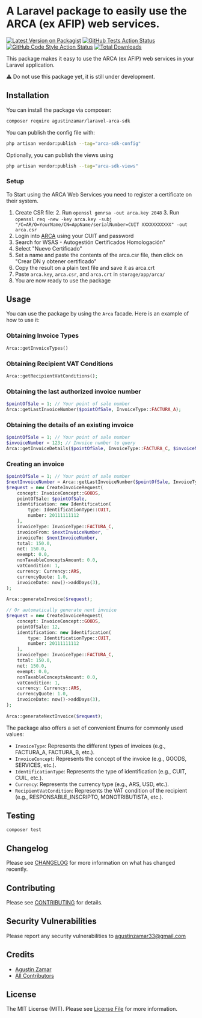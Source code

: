 # A Laravel package to easily use the ARCA (ex AFIP) web services.

[![Latest Version on Packagist](https://img.shields.io/packagist/v/agustinzamar/laravel-arca-sdk.svg?style=flat-square)](https://packagist.org/packages/agustinzamar/laravel-arca-sdk)
[![GitHub Tests Action Status](https://img.shields.io/github/actions/workflow/status/agustinzamar/laravel-arca-sdk/run-tests.yml?branch=main&label=tests&style=flat-square)](https://github.com/agustinzamar/laravel-arca-sdk/actions?query=workflow%3Arun-tests+branch%3Amain)
[![GitHub Code Style Action Status](https://img.shields.io/github/actions/workflow/status/agustinzamar/laravel-arca-sdk/fix-php-code-style-issues.yml?branch=main&label=code%20style&style=flat-square)](https://github.com/agustinzamar/laravel-arca-sdk/actions?query=workflow%3A"Fix+PHP+code+style+issues"+branch%3Amain)
[![Total Downloads](https://img.shields.io/packagist/dt/agustinzamar/laravel-arca-sdk.svg?style=flat-square)](https://packagist.org/packages/agustinzamar/laravel-arca-sdk)

This package makes it easy to use the ARCA (ex AFIP) web services in your Laravel application.

⚠️ Do not use this package yet, it is still under development.

## Installation

You can install the package via composer:

```bash
composer require agustinzamar/laravel-arca-sdk
```

You can publish the config file with:

```bash
php artisan vendor:publish --tag="arca-sdk-config"
```

Optionally, you can publish the views using

```bash
php artisan vendor:publish --tag="arca-sdk-views"
```

### Setup

To Start using the ARCA Web Services you need to register a certificate on their system.

1. Create CSR file:
    2. Run `openssl genrsa -out arca.key 2048`
    3. Run
       `openssl req -new -key arca.key -subj "/C=AR/O=YourName/CN=AppName/serialNumber=CUIT XXXXXXXXXXX" -out arca.csr`
2. Login into [ARCA](https://www.afip.gob.ar/) using your CUIT and password
3. Search for WSAS - Autogestión Certificados Homologación"
4. Select "Nuevo Certificado"
5. Set a name and paste the contents of the arca.csr file, then click on "Crear DN y obtener certificado"
6. Copy the result on a plain text file and save it as arca.crt
7. Paste `arca.key`, `arca.csr`, and `arca.crt` in `storage/app/arca/`
8. You are now ready to use the package

## Usage

You can use the package by using the `Arca` facade. Here is an example of how to use it:

### Obtaining Invoice Types

```php
Arca::getInvoiceTypes()
```

### Obtaining Recipient VAT Conditions

```php
Arca::getRecipientVatConditions();
```

### Obtaining the last authorized invoice number

```php
$pointOfSale = 1; // Your point of sale number
Arca::getLastInvoiceNumber($pointOfSale, InvoiceType::FACTURA_A);
```

### Obtaining the details of an existing invoice

```php
$pointOfSale = 1; // Your point of sale number
$invoiceNumber = 123; // Invoice number to query
Arca::getInvoiceDetails($pointOfSale, InvoiceType::FACTURA_C, $invoiceNumber);
```

### Creating an invoice

```php
$pointOfSale = 1; // Your point of sale number
$nextInvoiceNumber = Arca::getLastInvoiceNumber($pointOfSale, InvoiceType::FACTURA_C); 
$request = new CreateInvoiceRequest(
    concept: InvoiceConcept::GOODS,
    pointOfSale: $pointOfSale,
    identification: new Identification(
        type: IdentificationType::CUIT,
        number: 20111111112
    ),
    invoiceType: InvoiceType::FACTURA_C,
    invoiceFrom: $nextInvoiceNumber,
    invoiceTo: $nextInvoiceNumber,
    total: 150.0,
    net: 150.0,
    exempt: 0.0,
    nonTaxableConceptsAmount: 0.0,
    vatCondition: 1,
    currency: Currency::ARS,
    currencyQuote: 1.0,
    invoiceDate: now()->addDays(3),
);
        
Arca::generateInvoice($request);

// Or automatically generate next invoice
$request = new CreateInvoiceRequest(
    concept: InvoiceConcept::GOODS,
    pointOfSale: 12,
    identification: new Identification(
        type: IdentificationType::CUIT,
        number: 20111111112
    ),
    invoiceType: InvoiceType::FACTURA_C,
    total: 150.0,
    net: 150.0,
    exempt: 0.0,
    nonTaxableConceptsAmount: 0.0,
    vatCondition: 1,
    currency: Currency::ARS,
    currencyQuote: 1.0,
    invoiceDate: now()->addDays(3),
);
        
Arca::generateNextInvoice($request);
```

The package also offers a set of convenient Enums for commonly used values:

- `InvoiceType`: Represents the different types of invoices (e.g., FACTURA_A, FACTURA_B, etc.).
- `InvoiceConcept`: Represents the concept of the invoice (e.g., GOODS, SERVICES, etc.).
- `IdentificationType`: Represents the type of identification (e.g., CUIT, CUIL, etc.).
- `Currency`: Represents the currency type (e.g., ARS, USD, etc.).
- `RecipientVatCondition`: Represents the VAT condition of the recipient (e.g., RESPONSABLE_INSCRIPTO, MONOTRIBUTISTA,
  etc.).

## Testing

```bash
composer test
```

## Changelog

Please see [CHANGELOG](CHANGELOG.md) for more information on what has changed recently.

## Contributing

Please see [CONTRIBUTING](CONTRIBUTING.md) for details.

## Security Vulnerabilities

Please report any security vulnerabilities to agustinzamar33@gmail.com

## Credits

- [Agustin Zamar](https://github.com/agustinzamar)
- [All Contributors](../../contributors)

## License

The MIT License (MIT). Please see [License File](LICENSE.md) for more information.
